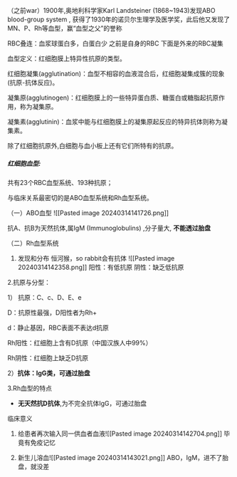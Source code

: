（之前war）1900年,奥地利科学家Karl Landsteiner (1868~1943)发现ABO blood-group system , 获得了1930年的诺贝尔生理学及医学奖，此后他又发现了MN、P、Rh等血型，赢“血型之父”的誉称

RBC叠连：血浆球蛋白多，白蛋白少
之前是自身的RBC
下面是外来的RBC凝集

血型定义：红细胞膜上特异性抗原的类型。

红细胞凝集(agglutination)：血型不相容的血液混合后，红细胞凝集成簇的现象(抗原-抗体反应)。

凝集原(agglutinogen)：红细胞膜上的一些特异蛋白质、糖蛋白或糖脂起抗原作用，称为凝集原。

凝集素(agglutinin)：血浆中能与红细胞膜上的凝集原起反应的特异抗体则称为凝集素。

除了红细胞抗原外,白细胞与血小板上还有它们所特有的抗原。

##### 红细胞血型:

共有23个RBC血型系统、193种抗原；

与临床关系最密切的是ABO血型系统和Rh血型系统。

（一）ABO血型
![[Pasted image 20240314141726.png]]

抗A、抗B为天然抗体,属IgM (Immunoglobulins) ,分子量大, **不能透过胎盘**

（二）Rh血型系统

1. 发现和分布
	恒河猴，so rabbit会有抗体
![[Pasted image 20240314142358.png]]
阳性：有低抗原
阴性：缺乏低抗原

2.抗原与分型：

1） 抗原：C、c、D、E、e

D：抗原性最强，D阳性者为Rh+

d：静止基因，RBC表面不表达d抗原

Rh阳性：红细胞上含有D抗原（中国汉族人中99%）

Rh阴性：红细胞上缺乏D抗原

2）**抗体：IgG类，可通过胎盘**

3.Rh血型的特点

- **无天然抗D抗体**,为不完全抗体IgG，可通过胎盘


临床意义
1) 给患者再次输入同一供血者血液![[Pasted image 20240314142704.png]]
	毕竟有免疫记忆

2) 新生儿溶血![[Pasted image 20240314143021.png]]
ABO，IgM，进不了胎盘，就没差